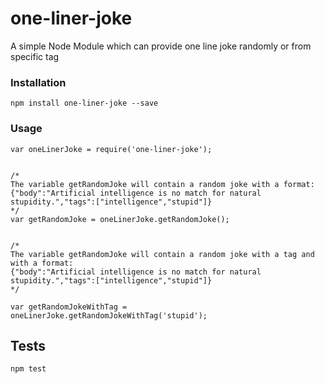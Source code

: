 # one-liner-joke
A simple Node Module which can provide one line joke randomly or from specific tag

### Installation
```
npm install one-liner-joke --save
```


### Usage

```
var oneLinerJoke = require('one-liner-joke');


/*
The variable getRandomJoke will contain a random joke with a format:
{"body":"Artificial intelligence is no match for natural stupidity.","tags":["intelligence","stupid"]}
*/
var getRandomJoke = oneLinerJoke.getRandomJoke();


/*
The variable getRandomJoke will contain a random joke with a tag and with a format:
{"body":"Artificial intelligence is no match for natural stupidity.","tags":["intelligence","stupid"]}
*/

var getRandomJokeWithTag = oneLinerJoke.getRandomJokeWithTag('stupid');

```

## Tests
```
npm test
```